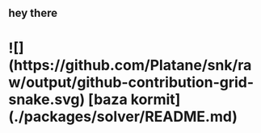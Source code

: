 <h2>
  hey there
</h2>
<h1>
![](https://github.com/Platane/snk/raw/output/github-contribution-grid-snake.svg)
[baza kormit](./packages/solver/README.md)
</h1>
